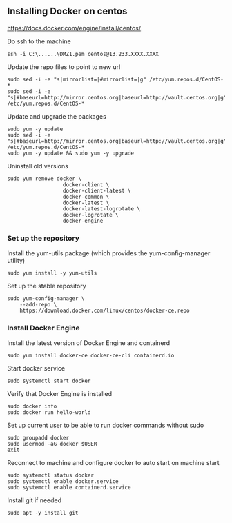 ## Installing Docker on centos
https://docs.docker.com/engine/install/centos/

Do ssh to the machine
```
ssh -i C:\......\DMZ1.pem centos@13.233.XXXX.XXXX
```

Update the repo files to point to new url
```
sudo sed -i -e "s|mirrorlist=|#mirrorlist=|g" /etc/yum.repos.d/CentOS-*
sudo sed -i -e "s|#baseurl=http://mirror.centos.org|baseurl=http://vault.centos.org|g" /etc/yum.repos.d/CentOS-*
```

Update and upgrade the packages
```
sudo yum -y update
sudo sed -i -e "s|#baseurl=http://mirror.centos.org|baseurl=http://vault.centos.org|g" /etc/yum.repos.d/CentOS-*
sudo yum -y update && sudo yum -y upgrade
```

Uninstall old versions
```
sudo yum remove docker \
                  docker-client \
                  docker-client-latest \
                  docker-common \
                  docker-latest \
                  docker-latest-logrotate \
                  docker-logrotate \
                  docker-engine
```

### Set up the repository
Install the yum-utils package (which provides the yum-config-manager utility)
```
sudo yum install -y yum-utils
```

Set up the stable repository
```
sudo yum-config-manager \
    --add-repo \
    https://download.docker.com/linux/centos/docker-ce.repo
```

### Install Docker Engine

Install the latest version of Docker Engine and containerd
```
sudo yum install docker-ce docker-ce-cli containerd.io
```

Start docker service
```
sudo systemctl start docker
```

Verify that Docker Engine is installed
```
sudo docker info
sudo docker run hello-world
```

Set up current user to be able to run docker commands without sudo
```
sudo groupadd docker
sudo usermod -aG docker $USER
exit
```

Reconnect to machine and configure docker to auto start on machine start
```
sudo systemctl status docker
sudo systemctl enable docker.service
sudo systemctl enable containerd.service
```

Install git if needed
```
sudo apt -y install git
```

